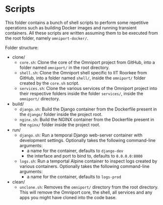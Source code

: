 # Scripts

This folder contains a bunch of shell scripts to perform some repetitive operations such as building Docker images and running transient containers. All these scripts are written assuming them to be executed from the root folder, namely `omniport-docker/`.

Folder structure:
- clone/
    - `core.sh`: Clone the core of the Omniport project from GitHub, into a folder named `omniport/` in the root directory.
    - `shell.sh`: Clone the Omniport shell specific to IIT Roorkee from GitHub, into a folder named `shell/`, inside the `omniport/` folder created by the `core.sh` script.
    - `services.sh`: Clone the various services of the Omniport project into their respective folders inside the folder `services/`, inside the `omniport/` directory.
- build/
    - `django.sh`: Build the Django container from the Dockerfile present in the `django/` folder inside the project root.
    - `nginx.sh`: Build the NGINX container from the Dockerfile present in the `nginx/` folder inside the project root.
- run/
    - `django.sh`: Run a temporal Django web-server container with development settings. Optionally takes the following command-line arguments:
        - a name for the container, defaults to `django-dev`
        - the interface and port to bind to, defaults to `0.0.0.0:8000`
    - `logs.sh`: Run a temportal Alpine container to inspect logs created by various containers. Optionally takes the following command-line arguments:
        - a name for the container, defaults to `logs-prod`
- clean/
    - `unclone.sh`: Removes the `omniport/` directory from the root directory. This will remove the Omniport core, the shell, all services and any apps you might have cloned into the code base.